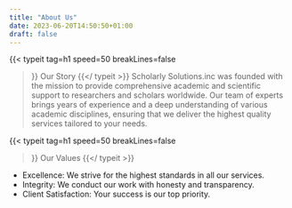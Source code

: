 ```yaml
---
title: "About Us"
date: 2023-06-20T14:50:50+01:00
draft: false
---
```


{{< typeit 
  tag=h1
  speed=50
  breakLines=false
>}}
  Our Story
{{</ typeit >}}
Scholarly Solutions.inc was founded with the mission to provide comprehensive academic and scientific support to researchers and scholars worldwide. Our team of experts brings years of experience and a deep understanding of various academic disciplines, ensuring that we deliver the highest quality services tailored to your needs.

{{< typeit 
  tag=h1
  speed=50
  breakLines=false
>}}
 Our Values
 {{</ typeit >}}
- Excellence: We strive for the highest standards in all our services.
- Integrity: We conduct our work with honesty and transparency.
- Client Satisfaction: Your success is our top priority.
